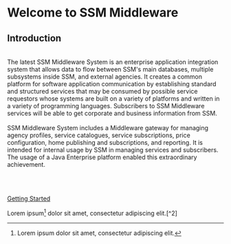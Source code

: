 # Welcome to SSM Middleware

## Introduction
<br>
The latest SSM Middleware System is an enterprise application integration system that allows data to flow between SSM's main databases, multiple subsystems inside SSM, and external agencies. It creates a common platform for software application communication by establishing standard and structured services that may be consumed by possible service requestors whose systems are built on a variety of platforms and written in a variety of programming languages. Subscribers to SSM Middleware services will be able to get corporate and business information from SSM. 
<br><br>
SSM Middleware System includes a Middleware gateway for managing agency profiles, service catalogues, service subscriptions, price configuration, home publishing and subscriptions, and reporting. It is intended for internal usage by SSM in managing services and subscribers. The usage of a Java Enterprise platform enabled this extraordinary achievement. 

<br><br>

[Getting Started](Documents\GettingStarted\GettingStarted.md)

Lorem ipsum[^1] dolor sit amet, consectetur adipiscing elit.[^2]

[^1]: Lorem ipsum dolor sit amet, consectetur adipiscing elit.

